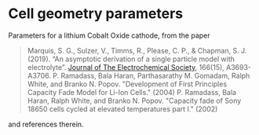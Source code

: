 # Cell geometry parameters

Parameters for a lithium Cobalt Oxide cathode, from the paper

> Marquis, S. G., Sulzer, V.,  Timms, R.,  Please, C. P.,  &  Chapman, S. J. (2019). “An  asymptotic derivation of a single particle model with electrolyte”. [Journal of The Electrochemical Society](https://doi.org/10.1149/2.0341915jes), 166(15), A3693-A3706. 
> P. Ramadass, Bala Haran, Parthasarathy M. Gomadam, Ralph White, and Branko N. Popov. "Development of First Principles Capacity Fade Model for Li-Ion Cells." (2004)
> P. Ramadass, Bala Haran, Ralph White, and Branko N. Popov. "Capacity fade of Sony 18650 cells cycled at elevated temperatures part I." (2002)

and references therein.
